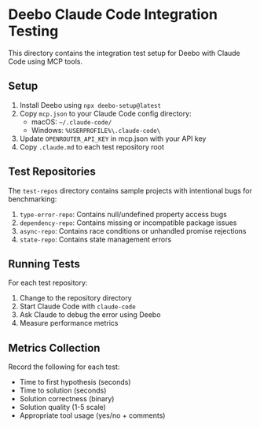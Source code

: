# Deebo Claude Code Integration Testing

This directory contains the integration test setup for Deebo with Claude Code using MCP tools.

## Setup

1. Install Deebo using `npx deebo-setup@latest`
2. Copy `mcp.json` to your Claude Code config directory:
   - macOS: `~/.claude-code/`
   - Windows: `%USERPROFILE%\.claude-code\`
3. Update `OPENROUTER_API_KEY` in mcp.json with your API key
4. Copy `.claude.md` to each test repository root

## Test Repositories

The `test-repos` directory contains sample projects with intentional bugs for benchmarking:

1. `type-error-repo`: Contains null/undefined property access bugs
2. `dependency-repo`: Contains missing or incompatible package issues
3. `async-repo`: Contains race conditions or unhandled promise rejections
4. `state-repo`: Contains state management errors

## Running Tests

For each test repository:

1. Change to the repository directory
2. Start Claude Code with `claude-code`
3. Ask Claude to debug the error using Deebo
4. Measure performance metrics

## Metrics Collection

Record the following for each test:
- Time to first hypothesis (seconds)
- Time to solution (seconds)
- Solution correctness (binary)
- Solution quality (1-5 scale)
- Appropriate tool usage (yes/no + comments)